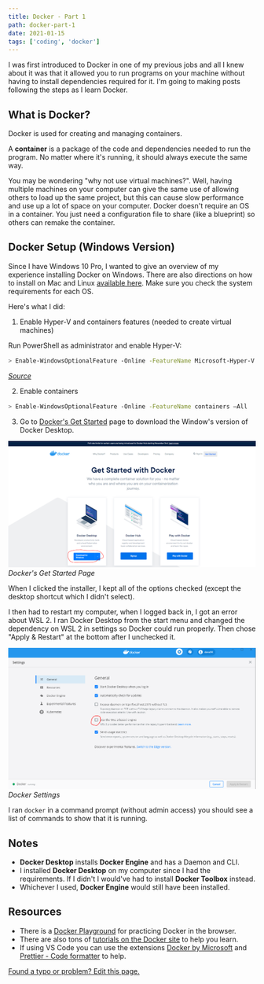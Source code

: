 ```yaml
---
title: Docker - Part 1
path: docker-part-1
date: 2021-01-15
tags: ['coding', 'docker']
---
```


I was first introduced to Docker in one of my previous jobs and all I knew about it was that it allowed you to run programs on your machine without having to install dependencies required for it. I'm going to making posts following the steps as I learn Docker.

## What is Docker?

Docker is used for creating and managing containers.

A **container** is a package of the code and dependencies needed to run the program. No matter where it's running, it should always execute the same way.

You may be wondering "why not use virtual machines?". Well, having multiple machines on your computer can give the same use of allowing others to load up the same project, but this can cause slow performance and use up a lot of space on your computer. Docker doesn't require an OS in a container. You just need a configuration file to share (like a blueprint) so others can remake the container.

## Docker Setup (Windows Version)

Since I have Windows 10 Pro, I wanted to give an overview of my experience installing Docker on Windows. There are also directions on how to install on Mac and Linux [available here](https://docs.docker.com/engine/install/). Make sure you check the system requirements for each OS.

Here's what I did:

1) Enable Hyper-V and containers features (needed to create virtual machines)

Run PowerShell as administrator and enable Hyper-V:

```bash
> Enable-WindowsOptionalFeature -Online -FeatureName Microsoft-Hyper-V -All
```
_[Source](https://docs.microsoft.com/en-us/virtualization/hyper-v-on-windows/quick-start/enable-hyper-v)_

2) Enable containers

```bash
> Enable-WindowsOptionalFeature -Online -FeatureName containers –All
```

3) Go to [Docker's Get Started](https://www.docker.com/get-started) page to download the Window's version of Docker Desktop.

![Docker's Get Started Page](./images/2021-01-15/docker-get-started.png)
_Docker's Get Started Page_

When I clicked the installer, I kept all of the options checked (except the desktop shortcut which I didn't select).

I then had to restart my computer, when I logged back in, I got an error about WSL 2. I ran Docker Desktop from the start menu and changed the dependency on WSL 2 in settings so Docker could run properly. Then chose "Apply & Restart" at the bottom after I unchecked it.

![Docker Settings](./images/2021-01-15/docker-settings.png)
_Docker Settings_

I ran `docker` in a command prompt (without admin access) you should see a list of commands to show that it is running.

## Notes

- **Docker Desktop** installs **Docker Engine** and has a Daemon and CLI.
- I installed **Docker Desktop** on my computer since I had the requirements. If I didn't I would've had to install **Docker Toolbox** instead.
- Whichever I used, **Docker Engine** would still have been installed.

## Resources

- There is a [Docker Playground](https://labs.play-with-docker.com/) for practicing Docker in the browser.
- There are also tons of [tutorials on the Docker site](https://www.docker.com/play-with-docker) to help you learn.
- If using VS Code you can use the extensions [Docker by Microsoft](https://marketplace.visualstudio.com/items?itemName=ms-azuretools.vscode-docker) and [Prettier - Code formatter](https://marketplace.visualstudio.com/items?itemName=esbenp.prettier-vscode) to help.

[Found a typo or problem? Edit this page.](https://github.com/Dana94/website/blob/master/blog/2021-01-15-docker-part-1.md)
